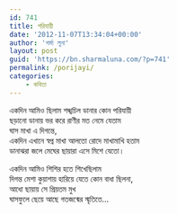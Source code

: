 ```yaml
---
id: 741
title: পরিযায়ী
date: '2012-11-07T13:34:04+00:00'
author: 'শর্মা লুনা'
layout: post
guid: 'https://bn.sharmaluna.com/?p=741'
permalink: /porijayi/
categories:
    - কবিতা
---
```


একদিন আমিও ছিলাম শঙ্খচিল ডানার কোন পরিযায়ী  
ছড়ানো ডানায় ভর করে রাণীর মত নেমে যেতাম  
ঘাস মাখা এ দিগন্তে,  
একদিন এখানে স্বপ্ন মাখা আলতো রোদে মাখামাখি হতাম  
ডানাঝরা জলে মেঘের ছায়ারা এসে মিশে যেতো।

একদিন আমিও শিশির হতে শিখেছিলাম  
দিগন্ত মেশা কুয়াশায় হারিয়ে যেতে কোন বাধা ছিলনা,  
আধো ছায়ায় সে প্রিয়তম মুখ  
ঘাসফুলে ছেয়ে আছে গতজন্মের স্মৃতিতে…
